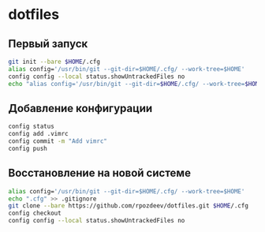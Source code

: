 # dotfiles

## Первый запуск

```bash
git init --bare $HOME/.cfg
alias config='/usr/bin/git --git-dir=$HOME/.cfg/ --work-tree=$HOME'
config config --local status.showUntrackedFiles no
echo "alias config='/usr/bin/git --git-dir=$HOME/.cfg/ --work-tree=$HOME'" >> $HOME/.zshrc
```

## Добавление конфигурации

```bash
config status
config add .vimrc
config commit -m "Add vimrc"
config push
```

## Восстановление на новой системе

```bash
alias config='/usr/bin/git --git-dir=$HOME/.cfg/ --work-tree=$HOME'
echo ".cfg" >> .gitignore
git clone --bare https://github.com/rpozdeev/dotfiles.git $HOME/.cfg
config checkout
config config --local status.showUntrackedFiles no
```
